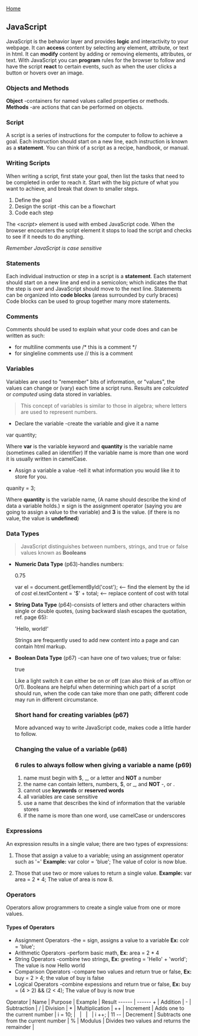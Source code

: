 [Home](README.md)

## JavaScript

JavaScript is the behavior layer and provides **logic** and interactivity to your webpage. It can **access** content by selecting any element, attribute, or text in html. It can **modify** content by adding or removing elements, attributes, or text. With JavaScript you can **program** rules for the browser to follow and have the script **react** to certain events, such as when the user clicks a button or hovers over an image.


### Objects and Methods

**Object** -containers for named values called properties or methods.
**Methods** -are actions that can be performed on objects.

### Script

A script is a series of instructions for the computer to follow to achieve a goal. Each instruction should start on a new line, each instruction is known as a **statement**. You can think of a script as a recipe, handbook, or manual.

### Writing Scripts

When writing a script, first state your goal, then list the tasks that need to be completed in order to reach it. Start with the big picture of what you want to achieve, and break that down to smaller steps.
  1. Define the goal
  1. Design the script -this can be a flowchart
  1. Code each step

The <*script*> element is used with embed JavaScript code. When  the browser encounters the script element it stops to load the script and checks to see if it needs to do anything.

*Remember JavaScript is case sensitive*

### Statements

Each individual instruction or step in a script is a **statement**. Each statement should start on a new line and end in a semicolon; which indicates the that the step is over and JavaScript should move to the next line. Statements can be organized into **code blocks** (areas surrounded by curly braces) Code blocks can be used to group together many more statements.

### Comments

Comments should be used to explain what your code does and can be written as such:
  - for multiline comments use /* this is a comment */
  - for singleline comments use // this is a comment

### Variables

Variables are used to "remember" bits of information, or "values", the values can change or (vary) each time a script runs. Results are *calculated* or *computed* using data stored in variables.

> This concept of variables is similar to those in algebra; where letters are used to represent numbers.

- Declare the variable -create the variable and give it a name

var quantity;

Where **var** is the variable keyword and **quantity** is the variable name (sometimes called an identifier) If the variable name is more than one word it is usually written in camelCase.

- Assign a variable a value -tell it what information you would like it to store for you.

quanity = 3; 

Where **quantity** is the variable name, (A name should describe the kind of data a variable holds.) **=** sign is the assignment operator (saying you are going to assign a value to the variable) and **3** is the value. (if there is no value, the value is **undefined**)

### Data Types

> JavaScript distinguishes between numbers, strings, and true or false values known as **Booleans**

- **Numeric Data Type** (p63)-handles numbers:
  
  0.75

  var el = document.getElementById('cost'); <-- find the element by the id of *cost*
el.textContent = '$' + total; <-- replace content of cost with total

- **String Data Type** (p64)-consists of letters and other characters within single or double quotes, (using backward slash escapes the quotation, ref. page 65):
  
  'Hello, world!'
  
  Strings are frequently used to add new content into a page and can contain html markup.

- **Boolean Data Type** (p67) -can have one of two values; true or false:

  true

  Like a light switch it can either be on or off (can also think of as off/on or 0/1). Booleans are helpful when determining which part of a script should run, when the code can take more than one path; different code may run in different circumstance.

  ### Short hand for creating variables (p67)

  More advanced way to write JavaScript code, makes code a little harder to follow.

  ### Changing the value of a variable (p68)

  ### 6 rules to always follow when giving a variable a name (p69)
    1. name must begin with $, _, or a letter and **NOT** a number
    1. the name can contain letters, numbers, $, or _, and **NOT** -, or .
    1. cannot use **keywords** or **reserved words** 
    1. all variables are case sensitive
    1. use a name that describes the kind of information that the variable stores
    1. if the name is more than one word, use camelCase or underscores 

### Expressions

An expression results in a single value; there are two types of expressions:
  
  1. Those that assign a value to a variable; using an assignment operator such as '=' 
  **Example:** var color = 'blue'; The value of color is now blue.
  
  1. Those that use two or more values to return a single value.
  **Example:** var area = 2 * 4; The value of area is now 8.

### Operators 

Operators allow programmers to create a single value from one or more values.

#### Types of Operators

  - Assignment Operators -the = sign, assigns a value to a variable
  **Ex:** colr = 'blue';
  - Arithmetic Operators -perform basic math, 
  **Ex:** area = 2 * 4
  - String Operators -combine two strings, 
  **Ex:** greeting = 'Hello' + 'world'; The value is now Hello world
  - Comparison Operators -compare two values and return true or false,
  **Ex:** buy = 2 > 4; the value of buy is false
  - Logical Operators -combine expessions and return true or false,
  **Ex:** buy = (4 > 2) && (2 < 4); The value of buy is now true

Operator | Name | Purpose | Example | Result
------ | ------ 
\+ | Addition |
\- | Subtraction |
/ | Division |
\* | Multiplication |
++ | Increment | Adds one to the current number | i = 10; |
&nbsp; | &nbsp; | &nbsp; | i ++; | 11
-- | Decrement | Subtracts one from the current number |
% | Modulus | Divides two values and returns the remainder |